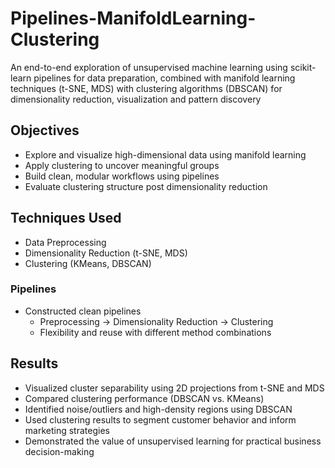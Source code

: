 # Pipelines-ManifoldLearning-Clustering
An end-to-end exploration of unsupervised machine learning using scikit-learn pipelines for data preparation, combined with manifold learning techniques (t-SNE, MDS) with clustering algorithms (DBSCAN) for dimensionality reduction, visualization and pattern discovery

## Objectives
- Explore and visualize high-dimensional data using manifold learning
- Apply clustering to uncover meaningful groups
- Build clean, modular workflows using pipelines
- Evaluate clustering structure post dimensionality reduction

## Techniques Used
- Data Preprocessing
- Dimensionality Reduction (t-SNE, MDS)
- Clustering (KMeans, DBSCAN)

### Pipelines
- Constructed clean pipelines 
  - Preprocessing → Dimensionality Reduction → Clustering
  - Flexibility and reuse with different method combinations

## Results
- Visualized cluster separability using 2D projections from t-SNE and MDS
- Compared clustering performance (DBSCAN vs. KMeans)
- Identified noise/outliers and high-density regions using DBSCAN
- Used clustering results to segment customer behavior and inform marketing strategies
- Demonstrated the value of unsupervised learning for practical business decision-making
